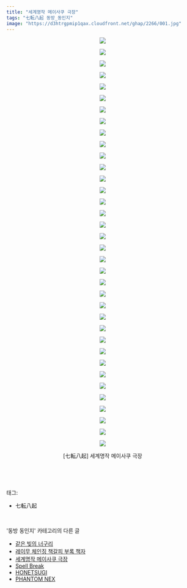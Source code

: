 ```yaml
---
title: "세계명작 메이사쿠 극장"
tags: "七転八起 동방_동인지"
image: "https://d3htrgpmip1qax.cloudfront.net/ghap/2266/001.jpg"
---
```

<div class="article">
<p style="text-align: center; clear: none; float: none;"><img src="{{ site.imgserver5 }}/ghap/2266/001.jpg"/></p>
<p style="text-align: center; clear: none; float: none;"><img src="{{ site.imgserver5 }}/ghap/2266/002.jpg"/></p>
<p style="text-align: center; clear: none; float: none;"><img src="{{ site.imgserver5 }}/ghap/2266/003.jpg"/></p>
<p style="text-align: center; clear: none; float: none;"><img src="{{ site.imgserver5 }}/ghap/2266/004.jpg"/></p>
<p style="text-align: center; clear: none; float: none;"><img src="{{ site.imgserver5 }}/ghap/2266/005.jpg"/></p>
<p style="text-align: center; clear: none; float: none;"><img src="{{ site.imgserver5 }}/ghap/2266/006.jpg"/></p>
<p style="text-align: center; clear: none; float: none;"><img src="{{ site.imgserver5 }}/ghap/2266/007.jpg"/></p>
<p style="text-align: center; clear: none; float: none;"><img src="{{ site.imgserver5 }}/ghap/2266/008.jpg"/></p>
<p style="text-align: center; clear: none; float: none;"><img src="{{ site.imgserver5 }}/ghap/2266/009.jpg"/></p>
<p style="text-align: center; clear: none; float: none;"><img src="{{ site.imgserver5 }}/ghap/2266/010.jpg"/></p>
<p style="text-align: center; clear: none; float: none;"><img src="{{ site.imgserver5 }}/ghap/2266/011.jpg"/></p>
<p style="text-align: center; clear: none; float: none;"><img src="{{ site.imgserver5 }}/ghap/2266/012.jpg"/></p>
<p style="text-align: center; clear: none; float: none;"><img src="{{ site.imgserver5 }}/ghap/2266/013.jpg"/></p>
<p style="text-align: center; clear: none; float: none;"><img src="{{ site.imgserver5 }}/ghap/2266/014.jpg"/></p>
<p style="text-align: center; clear: none; float: none;"><img src="{{ site.imgserver5 }}/ghap/2266/015.jpg"/></p>
<p style="text-align: center; clear: none; float: none;"><img src="{{ site.imgserver5 }}/ghap/2266/016.jpg"/></p>
<p style="text-align: center; clear: none; float: none;"><img src="{{ site.imgserver5 }}/ghap/2266/017.jpg"/></p>
<p style="text-align: center; clear: none; float: none;"><img src="{{ site.imgserver5 }}/ghap/2266/018.jpg"/></p>
<p style="text-align: center; clear: none; float: none;"><img src="{{ site.imgserver5 }}/ghap/2266/019.jpg"/></p>
<p style="text-align: center; clear: none; float: none;"><img src="{{ site.imgserver5 }}/ghap/2266/020.jpg"/></p>
<p style="text-align: center; clear: none; float: none;"><img src="{{ site.imgserver5 }}/ghap/2266/021.jpg"/></p>
<p style="text-align: center; clear: none; float: none;"><img src="{{ site.imgserver5 }}/ghap/2266/022.jpg"/></p>
<p style="text-align: center; clear: none; float: none;"><img src="{{ site.imgserver5 }}/ghap/2266/023.jpg"/></p>
<p style="text-align: center; clear: none; float: none;"><img src="{{ site.imgserver5 }}/ghap/2266/024.jpg"/></p>
<p style="text-align: center; clear: none; float: none;"><img src="{{ site.imgserver5 }}/ghap/2266/025.jpg"/></p>
<p style="text-align: center; clear: none; float: none;"><img src="{{ site.imgserver5 }}/ghap/2266/026.jpg"/></p>
<p style="text-align: center; clear: none; float: none;"><img src="{{ site.imgserver5 }}/ghap/2266/027.jpg"/></p>
<p style="text-align: center; clear: none; float: none;"><img src="{{ site.imgserver5 }}/ghap/2266/028.jpg"/></p>
<p style="text-align: center; clear: none; float: none;"><img src="{{ site.imgserver5 }}/ghap/2266/029.jpg"/></p>
<p style="text-align: center; clear: none; float: none;"><img src="{{ site.imgserver5 }}/ghap/2266/030.jpg"/></p>
<p style="text-align: center; clear: none; float: none;"><img src="{{ site.imgserver5 }}/ghap/2266/031.jpg"/></p>
<p style="text-align: center; clear: none; float: none;"><img src="{{ site.imgserver5 }}/ghap/2266/032.jpg"/></p>
<p style="text-align: center; clear: none; float: none;"><img src="{{ site.imgserver5 }}/ghap/2266/033.jpg"/></p>
<p style="text-align: center; clear: none; float: none;"><img src="{{ site.imgserver5 }}/ghap/2266/034.jpg"/></p>
<p style="text-align: center; clear: none; float: none;"><img src="{{ site.imgserver5 }}/ghap/2266/035.jpg"/></p>
<p style="text-align: center; clear: none; float: none;"><img src="{{ site.imgserver5 }}/ghap/2266/036.jpg"/></p>
<p style="text-align: center; clear: none; float: none;">[七転八起] 세계명작 메이사쿠 극장</p>
<p><br/></p>
</div><br/>
<div class="tagTrail">
<p>태그: </p>
<ul>
<li>七転八起</li>
</ul>
</div><br/>
<div class="another">
<p>'동방 동인지' 카테고리의 다른 글</p>
<ul>
<li><a href="/ghap_2268">같은 빚의 너구리</a></li>
<li><a href="/ghap_2267">레이무 체인징 책갈피 부록 책자</a></li>
<li><a href="/ghap_2266">세계명작 메이사쿠 극장</a></li>
<li><a href="/ghap_2265">Spell Break</a></li>
<li><a href="/ghap_2264">HONETSUGI</a></li>
<li><a href="/ghap_2263">PHANTOM NEX</a></li>
</ul>
</div><br/>
<div class="cb_module cb_fluid">
<div class="cb_wrt cb_profile">
</div><!-- commentList close -->
</div><br/>

